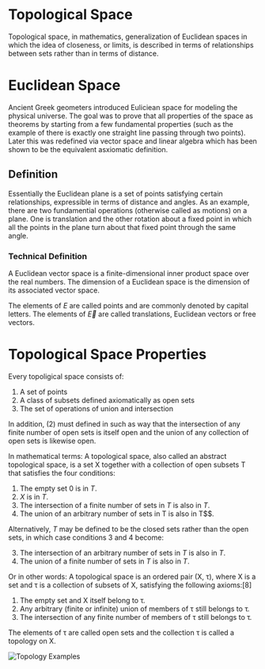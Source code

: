 # Topological Space
Topological space, in mathematics, generalization of Euclidean spaces in which the idea of closeness, or limits, is described in terms of relationships between sets rather than in terms of distance.

# Euclidean Space
Ancient Greek geometers introduced Euliciean space for modeling the physical universe. The goal was to prove that all properties of the space as theorems by starting from a few fundamental properties (such as the example of there is exactly one straight line passing through two points). Later this was redefined via vector space and linear algebra which has been shown to be the equivalent asxiomatic definition. 

## Definition
Essentially the Euclidean plane is a set of points satisfying certain relationships, expressible in terms of distance and angles. As an example, there are two fundamential operations (otherwise called as motions) on a plane. One is translation and the other rotation about a fixed point in which all the points in the plane turn about that fixed point through the same angle.

### Technical Definition
A Euclidean vector space is a finite-dimensional inner product space over the real numbers. The dimension of a Euclidean space is the dimension of its associated vector space.

The elements of $E$ are called points and are commonly denoted by capital letters. The elements of $\overrightarrow{E}$ are called translations, Euclidean vectors or free vectors.

# Topological Space Properties
Every topoligical space consists of:

1. A set of points
2. A class of subsets defined axiomatically as open sets
3. The set of operations of union and intersection

In addition, (2) must defined in such as way that the intersection of any finite number of open sets is itself open and the union of any collection of open sets is likewise open.

In mathematical terms:
A topological space, also called an abstract topological space, is a set X together with a collection of open subsets T that satisfies the four conditions:

1. The empty set $0$ is in $T$.
2. $X$ is in $T$.
3. The intersection of a finite number of sets in $T$ is also in $T$.
4. The union of an arbitrary number of sets in T is also in T$$.

Alternatively, $T$ may be defined to be the closed sets rather than the open sets, in which case conditions 3 and 4 become:

3. The intersection of an arbitrary number of sets in $T$ is also in $T$.
4. The union of a finite number of sets in $T$ is also in $T$.

Or in other words: 
A topological space is an ordered pair (X, τ), where X is a set and τ is a collection of subsets of X, satisfying the following axioms:[8]

1. The empty set and X itself belong to τ.
2. Any arbitrary (finite or infinite) union of members of τ still belongs to τ.
3. The intersection of any finite number of members of τ still belongs to τ.

The elements of τ are called open sets and the collection τ is called a topology on X.

![Topology Examples](https://upload.wikimedia.org/wikipedia/commons/thumb/f/ff/Topological_space_examples.svg/360px-Topological_space_examples.svg.png)
